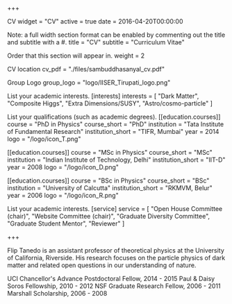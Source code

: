 +++

CV
widget = "CV" active = true date = 2016-04-20T00:00:00

Note: a full width section format can be enabled by commenting out the title and subtitle with a #.
title = "CV" subtitle = "Curriculum Vitae"

Order that this section will appear in.
weight = 2

CV location
cv_pdf = "./files/sambuddhasanyal_cv.pdf"

Group Logo
group_logo = "logo/IISER_Tirupati_logo.png"

List your academic interests.
[interests] interests = [ "Dark Matter", "Composite Higgs", "Extra Dimensions/SUSY", "Astro/cosmo-particle" ]

List your qualifications (such as academic degrees).
[[education.courses]] course = "PhD in Physics" course_short = "PhD" institution = "Tata Institute of Fundamental Research" institution_short = "TIFR, Mumbai" year = 2014 logo = "/logo/icon_T.png"

[[education.courses]] course = "MSc in Physics" course_short = "MSc" institution = "Indian Institute of Technology, Delhi" institution_short = "IIT-D" year = 2008 logo = "/logo/icon_D.png"

[[education.courses]] course = "BSc in Physics" course_short = "BSc" institution = "University of Calcutta" institution_short = "RKMVM, Belur" year = 2006 logo = "/logo/icon_R.png"

List your academic interests.
[service] service = [ "Open House Committee (chair)", "Website Committee (chair)", "Graduate Diversity Committee", "Graduate Student Mentor", "Reviewer" ]

+++

Flip Tanedo is an assistant professor of theoretical physics at the University of California, Riverside. His research focuses on the particle physics of dark matter and related open questions in our understanding of nature.

UCI Chancellor's Advance Postdoctoral Fellow, 2014 - 2015
Paul & Daisy Soros Fellowship, 2010 - 2012
NSF Graduate Research Fellow, 2006 - 2011
Marshall Scholarship, 2006 - 2008

